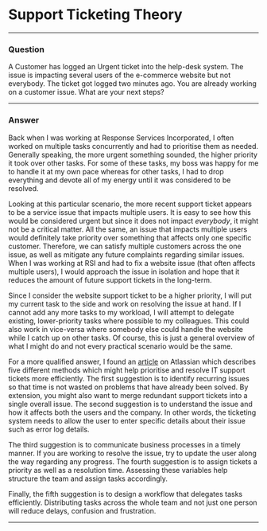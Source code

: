 # Support Ticketing Theory

---

### Question

A Customer has logged an Urgent ticket into the help-desk system. The issue is impacting several users of the e-commerce website but not everybody. The ticket got logged two minutes ago. You are already working on a customer issue. What are your next steps?

---

### Answer

Back when I was working at Response Services Incorporated, I often worked on multiple tasks concurrently and had to prioritise them as needed. Generally speaking, the more urgent something sounded, the higher priority it took over other tasks. For some of these tasks, my boss was happy for me to handle it at my own pace whereas for other tasks, I had to drop everything and devote all of my energy until it was considered to be resolved.

Looking at this particular scenario, the more recent support ticket appears to be a service issue that impacts multiple users. It is easy to see how this would be considered urgent but since it does not impact *everybody*, it might not be a critical matter. All the same, an issue that impacts multiple users would definitely take priority over something that affects only one specific customer. Therefore, we can satisfy multiple customers across the one issue, as well as mitigate any future complaints regarding similar issues. When I was working at RSI and had to fix a website issue (that often affects multiple users), I would approach the issue in isolation and hope that it reduces the amount of future support tickets in the long-term.

Since I consider the website support ticket to be a higher priority, I will put my current task to the side and work on resolving the issue at hand. If I cannot add any more tasks to my workload, I will attempt to delegate existing, lower-priority tasks where possible to my colleagues. This could also work in vice-versa where somebody else could handle the website while I catch up on other tasks. Of course, this is just a general overview of what I might do and not every practical scenario would be the same.

For a more qualified answer, I found an [article](https://www.atlassian.com/blog/halp/top-5-ways-to-prioritize-and-resolve-it-support-tickets-faster) on Atlassian which describes five different methods which might help prioritise and resolve IT support tickets more efficiently. The first suggestion is to identify recurring issues so that time is not wasted on problems that have already been solved. By extension, you might also want to merge redundant support tickets into a single overall issue. The second suggestion is to understand the issue and how it affects both the users and the company. In other words, the ticketing system needs to allow the user to enter specific details about their issue such as error log details.

The third suggestion is to communicate business processes in a timely manner. If you are working to resolve the issue, try to update the user along the way regarding any progress. The fourth suggestion is to assign tickets a priority as well as a resolution time. Assessing these variables help structure the team and assign tasks accordingly.

Finally, the fifth suggestion is to design a workflow that delegates tasks efficiently. Distributing tasks across the whole team and not just one person will reduce delays, confusion and frustration.

---
